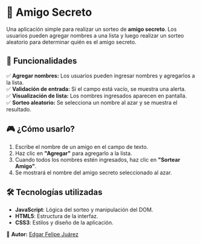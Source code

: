 # 🎁 Amigo Secreto  

Una aplicación simple para realizar un sorteo de **amigo secreto**. Los usuarios pueden agregar nombres a una lista y luego realizar un sorteo aleatorio para determinar quién es el amigo secreto.  

## 🚀 Funcionalidades  
✅ **Agregar nombres:** Los usuarios pueden ingresar nombres y agregarlos a la lista.  
✅ **Validación de entrada:** Si el campo está vacío, se muestra una alerta.  
✅ **Visualización de lista:** Los nombres ingresados aparecen en pantalla.  
✅ **Sorteo aleatorio:** Se selecciona un nombre al azar y se muestra el resultado.  

## 🎮 ¿Cómo usarlo?  
1. Escribe el nombre de un amigo en el campo de texto.  
2. Haz clic en **"Agregar"** para agregarlo a la lista.  
3. Cuando todos los nombres estén ingresados, haz clic en **"Sortear Amigo"**.  
4. Se mostrará el nombre del amigo secreto seleccionado al azar.  

## 🛠️ Tecnologías utilizadas  
- **JavaScript**: Lógica del sorteo y manipulación del DOM.  
- **HTML5**: Estructura de la interfaz.  
- **CSS3**: Estilos y diseño de la aplicación.  

📌 **Autor:** [Edgar Felipe Juárez](https://www.linkedin.com/in/edgarfelipej)  

 

